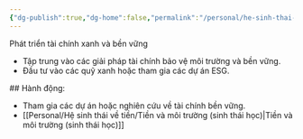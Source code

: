 ```yaml
---
{"dg-publish":true,"dg-home":false,"permalink":"/personal/he-sinh-thai-ve-tien/phat-trien-tai-chinh-xanh-va-ben-vung/","dgPassFrontmatter":true,"noteIcon":"","updated":"2025-01-14T22:18:02.286+07:00"}
---
```



Phát triển tài chính xanh và bền vững
- Tập trung vào các giải pháp tài chính bảo vệ môi trường và bền vững.
- Đầu tư vào các quỹ xanh hoặc tham gia các dự án ESG.

​## Hành động:
- Tham gia các dự án hoặc nghiên cứu về tài chính bền vững.
- [[Personal/Hệ sinh thái về tiền/Tiền và môi trường (sinh thái học)\|Tiền và môi trường (sinh thái học)]]